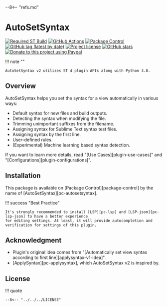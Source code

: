--8<-- "refs.md"

# AutoSetSyntax

[![Required ST Build](https://img.shields.io/badge/ST-4105+-orange.svg?style=flat-square&logo=sublime-text)](https://www.sublimetext.com)
[![GitHub Actions](https://img.shields.io/github/workflow/status/jfcherng-sublime/ST-AutoSetSyntax/Python?style=flat-square)](https://github.com/jfcherng-sublime/ST-AutoSetSyntax/actions)
[![Package Control](https://img.shields.io/packagecontrol/dt/AutoSetSyntax?style=flat-square)](https://packagecontrol.io/packages/AutoSetSyntax)
[![GitHub tag (latest by date)](https://img.shields.io/github/v/tag/jfcherng-sublime/ST-AutoSetSyntax?style=flat-square&logo=github)](https://github.com/jfcherng-sublime/ST-AutoSetSyntax/tags)
[![Project license](https://img.shields.io/github/license/jfcherng-sublime/ST-AutoSetSyntax?style=flat-square&logo=github)](https://github.com/jfcherng-sublime/ST-AutoSetSyntax/blob/master/LICENSE)
[![GitHub stars](https://img.shields.io/github/stars/jfcherng-sublime/ST-AutoSetSyntax?style=flat-square&logo=github)](https://github.com/jfcherng-sublime/ST-AutoSetSyntax/stargazers)
[![Donate to this project using Paypal](https://img.shields.io/badge/paypal-donate-blue.svg?style=flat-square&logo=paypal)](https://www.paypal.me/jfcherng/5usd)

!!! note ""

    AutoSetSyntax v2 utilizes ST 4 plugin APIs along with Python 3.8.

## Overview

AutoSetSyntax helps you set the syntax for a view automatically in various ways:

- Default syntax for new files and build outputs.
- Detecting the syntax when modifying the file.
- Trimming unimportant suffixes from the filename.
- Assigning syntax for Sublime Text syntax test files.
- Assigning syntax by the first line.
- User-defined rules.
- (Experimental) Machine learning based syntax detection.

If you want to learn more details, read "[Use Cases][plugin-use-cases]" and "[Configurations][plugin-configurations]".

## Installation

This package is available on [Package Control][package-control] by the name of [AutoSetSyntax][pc-autosetsyntax].

!!! success "Best Practice"

    It's strongly recommended to install [LSP][pc-lsp] and [LSP-json][pc-lsp-json] to have a better experience
    for editing settings. At least, it will provide autocompletion and verification for settings of this plugin.

## Acknowledgment

- Plugin's original idea comes from "[Automatically set view syntax according to first line][applysyntax-v1-idea]".
- [ApplySyntax][pc-applysyntax], which AutoSetSyntax v2 is inspired by.

## License

!!! quote

    --8<-- "../../../LICENSE"
